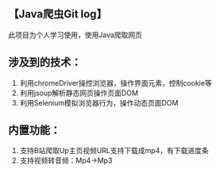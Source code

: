 ## 【Java爬虫Git log】

此项目为个人学习使用，使用Java爬取网页

## 涉及到的技术：

1. 利用chromeDriver操控浏览器，操作界面元素，控制cookie等
2. 利用jsoup解析静态网页操作页面DOM
3. 利用Selenium模拟浏览器行为，操作动态页面DOM


## 内置功能：

1. 支持B站爬取Up主页视频URL支持下载成mp4，有下载进度条
2. 支持视频转音频：Mp4->Mp3

